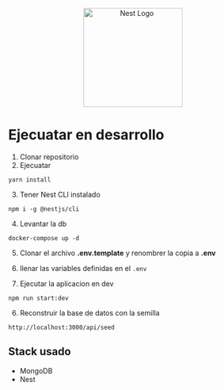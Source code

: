 <p align="center">
  <a href="http://nestjs.com/" target="blank"><img src="https://nestjs.com/img/logo-small.svg" width="200" alt="Nest Logo" /></a>
</p>

# Ejecuatar en desarrollo
1. Clonar repositorio
2. Ejecuatar

```
yarn install
```

3. Tener Nest CLI instalado

```
npm i -g @nestjs/cli
```

4. Levantar la db

```
docker-compose up -d
```

5. Clonar el archivo __.env.template__ y renombrer la copia a __.env__

6. llenar las variables definidas en el ```.env```

7. Ejecutar la aplicacion en dev
```
npm run start:dev
```

6. Reconstruir la base de datos con la semilla

```
http://localhost:3000/api/seed
``` 

## Stack usado
* MongoDB
* Nest